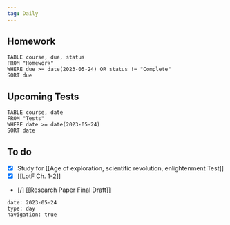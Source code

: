 ```yaml
---
tag: Daily
---
```

## Homework
```dataview
TABLE course, due, status
FROM "Homework" 
WHERE due >= date(2023-05-24) OR status != "Complete"
SORT due
```
## Upcoming Tests
```dataview
TABLE course, date
FROM "Tests" 
WHERE date >= date(2023-05-24)
SORT date
```
## To do
- [x] Study for [[Age of exploration, scientific revolution, enlightenment Test]]
- [x] [[LotF Ch. 1-2]]
- [/] [[Research Paper Final Draft]]


```gEvent
date: 2023-05-24
type: day
navigation: true
```